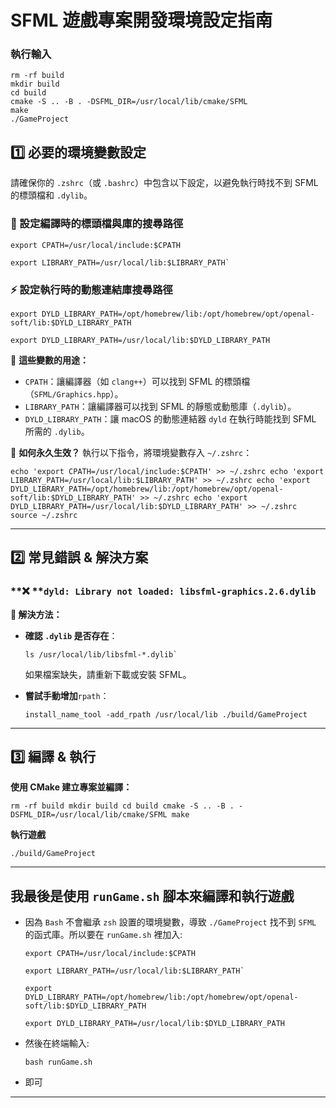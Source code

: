# **SFML 遊戲專案開發環境設定指南**

### 執行輸入

```
rm -rf build
mkdir build
cd build
cmake -S .. -B . -DSFML_DIR=/usr/local/lib/cmake/SFML
make
./GameProject
```

## **1️⃣ 必要的環境變數設定**

請確保你的 `.zshrc`（或 `.bashrc`）中包含以下設定，以避免執行時找不到 SFML 的標頭檔和 `.dylib`。

### **📂 設定編譯時的標頭檔與庫的搜尋路徑**

```
export CPATH=/usr/local/include:$CPATH
```

```
export LIBRARY_PATH=/usr/local/lib:$LIBRARY_PATH`
```

### **⚡ 設定執行時的動態連結庫搜尋路徑**

```
export DYLD_LIBRARY_PATH=/opt/homebrew/lib:/opt/homebrew/opt/openal-soft/lib:$DYLD_LIBRARY_PATH
```

```
export DYLD_LIBRARY_PATH=/usr/local/lib:$DYLD_LIBRARY_PATH
```

📌 **這些變數的用途：**

- `CPATH`：讓編譯器（如 `clang++`）可以找到 SFML 的標頭檔（`SFML/Graphics.hpp`）。
- `LIBRARY_PATH`：讓編譯器可以找到 SFML 的靜態或動態庫（`.dylib`）。
- `DYLD_LIBRARY_PATH`：讓 macOS 的動態連結器 `dyld` 在執行時能找到 SFML 所需的 `.dylib`。

📌 **如何永久生效？**
執行以下指令，將環境變數存入 `~/.zshrc`：

```
echo 'export CPATH=/usr/local/include:$CPATH' >> ~/.zshrc echo 'export LIBRARY_PATH=/usr/local/lib:$LIBRARY_PATH' >> ~/.zshrc echo 'export DYLD_LIBRARY_PATH=/opt/homebrew/lib:/opt/homebrew/opt/openal-soft/lib:$DYLD_LIBRARY_PATH' >> ~/.zshrc echo 'export DYLD_LIBRARY_PATH=/usr/local/lib:$DYLD_LIBRARY_PATH' >> ~/.zshrc source ~/.zshrc
```

---

## **2️⃣ 常見錯誤 & 解決方案**

### **❌ **`dyld: Library not loaded: libsfml-graphics.2.6.dylib`

**🔹 解決方法：**

- **確認 **`.dylib`** 是否存在**：

  ```
  ls /usr/local/lib/libsfml-*.dylib`
  ```

  如果檔案缺失，請重新下載或安裝 SFML。

- **嘗試手動增加**`rpath`：

  ```
  install_name_tool -add_rpath /usr/local/lib ./build/GameProject
  ```

---

## **3️⃣ 編譯 & 執行**

**使用 CMake 建立專案並編譯：**

```
rm -rf build mkdir build cd build cmake -S .. -B . -DSFML_DIR=/usr/local/lib/cmake/SFML make
```

**執行遊戲**

```
./build/GameProject
```

---

## **我最後是使用 `runGame.sh` 腳本來編譯和執行遊戲**

- 因為 `Bash` 不會繼承 `zsh` 設置的環境變數，導致 `./GameProject` 找不到 `SFML` 的函式庫。所以要在 `runGame.sh` 裡加入:

  ```
  export CPATH=/usr/local/include:$CPATH
  ```

  ```
  export LIBRARY_PATH=/usr/local/lib:$LIBRARY_PATH`
  ```

  ```
  export DYLD_LIBRARY_PATH=/opt/homebrew/lib:/opt/homebrew/opt/openal-soft/lib:$DYLD_LIBRARY_PATH
  ```

  ```
  export DYLD_LIBRARY_PATH=/usr/local/lib:$DYLD_LIBRARY_PATH
  ```

- 然後在終端輸入:

  ```
  bash runGame.sh
  ```

- 即可

---
